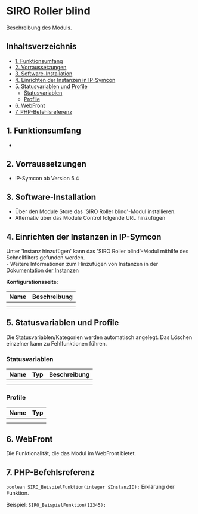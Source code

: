 # SIRO Roller blind
Beschreibung des Moduls.

## Inhaltsverzeichnis <!-- omit in toc -->

- [1. Funktionsumfang](#1-funktionsumfang)
- [2. Vorraussetzungen](#2-vorraussetzungen)
- [3. Software-Installation](#3-software-installation)
- [4. Einrichten der Instanzen in IP-Symcon](#4-einrichten-der-instanzen-in-ip-symcon)
- [5. Statusvariablen und Profile](#5-statusvariablen-und-profile)
  - [Statusvariablen](#statusvariablen)
  - [Profile](#profile)
- [6. WebFront](#6-webfront)
- [7. PHP-Befehlsreferenz](#7-php-befehlsreferenz)

## 1. Funktionsumfang

*

## 2. Vorraussetzungen

- IP-Symcon ab Version 5.4

## 3. Software-Installation

* Über den Module Store das 'SIRO Roller blind'-Modul installieren.
* Alternativ über das Module Control folgende URL hinzufügen

## 4. Einrichten der Instanzen in IP-Symcon

 Unter 'Instanz hinzufügen' kann das 'SIRO Roller blind'-Modul mithilfe des Schnellfilters gefunden werden.  
	- Weitere Informationen zum Hinzufügen von Instanzen in der [Dokumentation der Instanzen](https://www.symcon.de/service/dokumentation/konzepte/instanzen/#Instanz_hinzufügen)

__Konfigurationsseite__:

| Name | Beschreibung |
| ---- | ------------ |
|      |
|      |

## 5. Statusvariablen und Profile

Die Statusvariablen/Kategorien werden automatisch angelegt. Das Löschen einzelner kann zu Fehlfunktionen führen.

### Statusvariablen

| Name | Typ | Beschreibung |
| ---- | --- | ------------ |
|      |
|      |

### Profile

| Name | Typ |
| ---- | --- |
|      |
|      |

## 6. WebFront

Die Funktionalität, die das Modul im WebFront bietet.

## 7. PHP-Befehlsreferenz

`boolean SIRO_BeispielFunktion(integer $InstanzID);`
Erklärung der Funktion.

Beispiel:
`SIRO_BeispielFunktion(12345);`